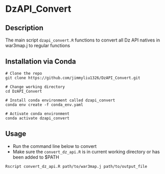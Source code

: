 # DzAPI_Convert

## Description
The main script `dzapi_convert.R` functions to convert all Dz API natives in war3map.j to regular functions

## Installation via Conda
```
# Clone the repo
git clone https://github.com/jimmyliu1326/DzAPI_Convert.git

# Change working directory
cd DzAPI_Convert

# Install conda environment called dzapi_convert
conda env create -f conda_env.yaml

# Activate conda environment
conda activate dzapi_convert
```

## Usage
* Run the command line below to convert
* Make sure the `convert_dz_api.R` is in current working directory or has been added to $PATH
```
Rscript convert_dz_api.R path/to/war3map.j path/to/output_file
```
